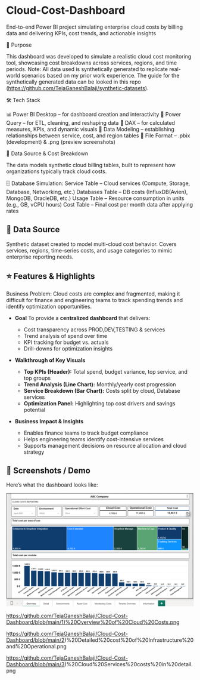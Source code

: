 # Cloud-Cost-Dashboard
End-to-end Power BI project simulating enterprise cloud costs by billing data and delivering KPIs, cost trends, and actionable insights

📌 Purpose

This dashboard was developed to simulate a realistic cloud cost monitoring tool, showcasing cost breakdowns across services, regions, and time periods.
Note: All data used is synthetically generated to replicate real-world scenarios based on my prior work experience. The guide for the synthetically generated data can be looked in this repo (https://github.com/TejaGaneshBalaji/synthetic-datasets).

🛠 Tech Stack

📊 Power BI Desktop – for dashboard creation and interactivity
📂 Power Query – for ETL, cleaning, and reshaping data
🧮 DAX – for calculated measures, KPIs, and dynamic visuals
📝 Data Modeling – establishing relationships between service, cost, and region tables
📁 File Format – .pbix (development) & .png (preview screenshots)

📂 Data Source & Cost Breakdown

The data models synthetic cloud billing tables, built to represent how organizations typically track cloud costs.

🗄 Database Simulation:
Service Table – Cloud services (Compute, Storage, Database, Networking, etc.)
Databases Table – DB costs (InfluxDB(Avien), MongoDB, OracleDB, etc.)
Usage Table – Resource consumption in units (e.g., GB, vCPU hours)
Cost Table – Final cost per month data after applying rates

## 📂 Data Source

Synthetic dataset created to model multi-cloud cost behavior.
Covers services, regions, time-series costs, and usage categories to mimic enterprise reporting needs.

## ⭐ Features & Highlights

Business Problem:
Cloud costs are complex and fragmented, making it difficult for finance and engineering teams to track spending trends and identify optimization opportunities.

* **Goal**
  To provide a **centralized dashboard** that delivers:

  * Cost transparency across PROD,DEV,TESTING & services
  * Trend analysis of spend over time
  * KPI tracking for budget vs. actuals
  * Drill-downs for optimization insights

* **Walkthrough of Key Visuals**

  * **Top KPIs (Header):** Total spend, budget variance, top service, and top groups
  * **Trend Analysis (Line Chart):** Monthly/yearly cost progression
  * **Service Breakdown (Bar Chart):** Costs split by cloud, Database services
  * **Optimization Panel:** Highlighting top cost drivers and savings potential

* **Business Impact & Insights**

  * Enables finance teams to track budget compliance
  * Helps engineering teams identify cost-intensive services
  * Supports management decisions on resource allocation and cloud strategy

## 📸 Screenshots / Demo

Here’s what the dashboard looks like:  

![Dashboard Overview](https://github.com/TejaGaneshBalaji/Cloud-Cost-Dashboard/blob/main/1_%20Overview%20of%20Cloud%20Costs.png)


[https://github.com/TejaGaneshBalaji/Cloud-Cost-Dashboard/blob/main/1)%20Overview%20of%20Cloud%20Costs.png](https://github.com/TejaGaneshBalaji/Cloud-Cost-Dashboard/blob/main/1_%20Overview%20of%20Cloud%20Costs.png)

https://github.com/TejaGaneshBalaji/Cloud-Cost-Dashboard/blob/main/2)%20Detailed%20cost%20of%20Infrastructure%20and%20Operational.png

https://github.com/TejaGaneshBalaji/Cloud-Cost-Dashboard/blob/main/3)%20Cloud%20Services%20costs%20in%20detail.png

